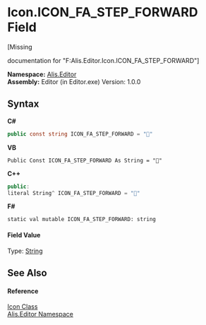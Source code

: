# Icon.ICON_FA_STEP_FORWARD Field
 

\[Missing <summary> documentation for "F:Alis.Editor.Icon.ICON_FA_STEP_FORWARD"\]

**Namespace:**&nbsp;<a href="b150ade4-39de-a232-5f06-d3cdc1b2c538">Alis.Editor</a><br />**Assembly:**&nbsp;Editor (in Editor.exe) Version: 1.0.0

## Syntax

**C#**<br />
``` C#
public const string ICON_FA_STEP_FORWARD = ""
```

**VB**<br />
``` VB
Public Const ICON_FA_STEP_FORWARD As String = ""
```

**C++**<br />
``` C++
public:
literal String^ ICON_FA_STEP_FORWARD = ""
```

**F#**<br />
``` F#
static val mutable ICON_FA_STEP_FORWARD: string
```


#### Field Value
Type: <a href="https://docs.microsoft.com/dotnet/api/system.string" target="_blank">String</a>

## See Also


#### Reference
<a href="cc0f883c-67f8-f772-c6d7-a60b129f22a7">Icon Class</a><br /><a href="b150ade4-39de-a232-5f06-d3cdc1b2c538">Alis.Editor Namespace</a><br />